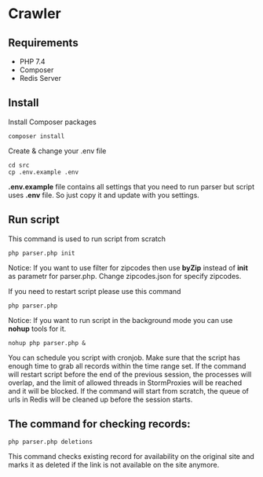 # Crawler

## Requirements
- PHP 7.4
- Composer
- Redis Server


## Install

Install Composer packages

    composer install

Create & change your .env file

    cd src
    cp .env.example .env

**.env.example** file contains all settings that you need to run parser but script uses **.env** file. So just copy it and update with you settings.


## Run script

This command is used to run script from scratch

    php parser.php init

Notice: If you want to use filter for zipcodes then use **byZip** instead of **init** as parametr for parser.php. Change zipcodes.json for specify zipcodes.

If you need to restart script please use this command

    php parser.php

Notice: If you want to run script in the background mode you can use **nohup** tools for it.

    nohup php parser.php &

You can schedule you script with cronjob. Make sure that the script has enough time to grab all records within the time range set. If the command will restart script before the end of the previous session, the processes will overlap, and the limit of allowed threads in StormProxies will be reached and it will be blocked. If the command will start from scratch, the queue of urls in Redis will be cleaned up before the session starts. 

## The command for checking records:
    php parser.php deletions

This command checks existing record for availability on the original site and marks it as deleted if the link is not available on the site anymore.

